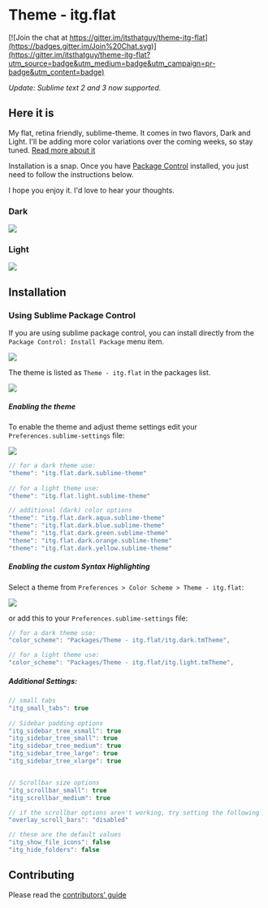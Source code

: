 # Theme - itg.flat

[![Join the chat at https://gitter.im/itsthatguy/theme-itg-flat](https://badges.gitter.im/Join%20Chat.svg)](https://gitter.im/itsthatguy/theme-itg-flat?utm_source=badge&utm_medium=badge&utm_campaign=pr-badge&utm_content=badge)

*Update: Sublime text 2 and 3 now supported.*

## Here it is

My flat, retina friendly, sublime-theme.  It comes in two flavors, Dark and Light. I'll be adding more color variations over the coming weeks, so stay tuned. [Read more about it](http://itsthatguy.com/post/70191573560/sublime-text-theme-itg-flat)

Installation is a snap. Once you have [Package Control](https://sublime.wbond.net/installation) installed, you just need to follow the instructions below.

I hope you enjoy it. I'd love to hear your thoughts.

### Dark

![](https://www.evernote.com/shard/s117/sh/e6e55372-e4f3-46c7-b4d4-3854ddb87cb2/920289d4ced10498fea9dde651c9abc9/deep/0/Pasted-Image-12-15-13,-12-51-AM.jpg)


### Light
![](https://www.evernote.com/shard/s117/sh/000c469f-6d71-44bd-a549-ed4af40a9768/6b52e4c849b328e56703d2fd2d1fa2a6/deep/0/Pasted-Image-12-15-13,-12-52-AM.jpg)


## Installation

### Using Sublime Package Control

If you are using sublime package control, you can install directly from the `Package Control: Install Package` menu item.

![](https://www.evernote.com/shard/s117/sh/f2e2df96-720b-497d-b15c-102c373a8ba1/0578f155cd7646f7fe526fb1ae92b78b/deep/0/Pasted-Image-12-15-13,-12-05-PM.jpg)


The theme is listed as `Theme - itg.flat` in the packages list.

![](https://www.evernote.com/shard/s117/sh/ea3a7441-ccda-4e39-bf04-fdc042264664/182e047a3c9e135b8a587f254396adda/deep/0/Pasted-Image-12-15-13,-12-07-PM.jpg)

##### Enabling the theme

To enable the theme and adjust theme settings edit your `Preferences.sublime-settings` file:

![](https://www.evernote.com/shard/s117/sh/779f46cf-9659-4821-a183-68e82cda7fc8/0919749d14c83296a1cc82051588c09f/deep/0/Pasted-Image-12-15-13,-12-04-PM.jpg)

```javascript
// for a dark theme use:
"theme": "itg.flat.dark.sublime-theme"
 
// for a light theme use:
"theme": "itg.flat.light.sublime-theme"

// additional (dark) color options
"theme": "itg.flat.dark.aqua.sublime-theme"
"theme": "itg.flat.dark.blue.sublime-theme"
"theme": "itg.flat.dark.green.sublime-theme"
"theme": "itg.flat.dark.orange.sublime-theme"
"theme": "itg.flat.dark.yellow.sublime-theme"
```


##### Enabling the custom Syntax Highlighting

Select a theme from `Preferences > Color Scheme > Theme - itg.flat`:

![](http://i.imgur.com/dBGzR0u.png)

or add this to your `Preferences.sublime-settings` file:

```javascript
// for a dark theme use:
"color_scheme": "Packages/Theme - itg.flat/itg.dark.tmTheme",

// for a light theme use:
"color_scheme": "Packages/Theme - itg.flat/itg.light.tmTheme",
```


##### Additional Settings:

```javascript
// small tabs
"itg_small_tabs": true
 
// Sidebar padding options
"itg_sidebar_tree_xsmall": true
"itg_sidebar_tree_small": true
"itg_sidebar_tree_medium": true
"itg_sidebar_tree_large": true
"itg_sidebar_tree_xlarge": true


// Scrollbar size options
"itg_scrollbar_small": true
"itg_scrollbar_medium": true

// if the scrollbar options aren't working, try setting the following
"overlay_scroll_bars": "disabled"

// these are the default values
"itg_show_file_icons": false
"itg_hide_folders": false
```

## Contributing

Please read the [contributors' guide](CONTRIBUTING.md)
